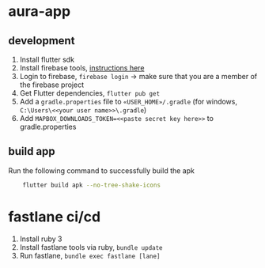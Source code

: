 # aura-app

## development

1. Install flutter sdk
2. Install firebase tools, [instructions here](https://firebase.google.com/docs/cli/#windows)
3. Login to firebase, `firebase login` -> make sure that you are a member of the firebase project
4. Get Flutter dependencies, `flutter pub get`
5. Add a `gradle.properties` file to `«USER_HOME»/.gradle` (for windows, `C:\Users\<<your user name>>\.gradle`)
6. Add `MAPBOX_DOWNLOADS_TOKEN=<<paste secret key here>>` to gradle.properties

## build app

Run the following command to successfully build the apk
```bash
    flutter build apk --no-tree-shake-icons
```

# fastlane ci/cd
1. Install ruby 3
2. Install fastlane tools via ruby, `bundle update`
3. Run fastlane, `bundle exec fastlane [lane]`
